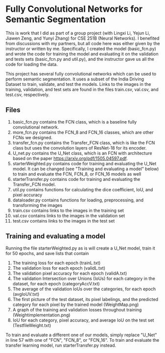 # Fully Convolutional Networks for Semantic Segmentation

This is work that I did as part of a group project (with Lingxi Li, Yejun Li, Jiawen Zeng, and Yunyi Zhang) for CSE 251B (Neural Networks).  I benefited from discussions with my partners, but all code here was either given by the instructor or written by me.  Specifically, I created the model (basic_fcn.py) and wrote the code for training the model and evaluating it on the validation and tests sets (basic_fcn.py and util.py), and the instructor gave us all the code for loading the data.


This project has several fully convolutional networks which can be used to perform semantic segmentation.  It uses a subset of the India Driving Dataset to train, validate, and test the models.  Links to the images in the training, validation, and test sets are found in the files train.csv, val.csv, and test.csv, respectively.

## 

## Files

1. basic_fcn.py contains the FCN class, which is a baseline fully convolutional network.  
2. more_fcn.py contains the FCN_8 and FCN_16 classes, which are other FCNs we designed.
3. transfer_fcn.py contains the Transfer_FCN class, which is like the FCN class but uses the convolution layers of ResNet-18 for its encoder.
4. U_net.py contains the U_Net class, which is an FCN with architecture based on the paper https://arxiv.org/pdf/1505.04597.pdf.
5. starterWeighted.py contains code for training and evaluating the U_Net model.  It can be changed (see "Training and evaluating a model" below) to train and evaluate the FCN, FCN_8, or FCN_16 models as well
6. starterTransfer.py contains code for training and evaluating the Transfer_FCN model.  
7. util.py contains functions for calculating the dice coefficient, IoU, and pixel accuracy
8. dataloader.py contains functions for loading, preprocessing, and transforming the images
9. train.csv contains links to the images in the training set
10. val.csv contains links to the images in the validation set
11. test.csv contains links to the images in the test set

## Training and evaluating a model
Running the file starterWeighted.py as is will create a U_Net model, train it for 50 epochs, and save lists that contain
1. The training loss for each epoch (trainL.txt)
2. The validation loss for each epoch (validL.txt)
3. The validation pixel accuracy for each epoch (validA.txt)
4. The validation Intersection over Unions (IoUs) for each category in the dataset, for each epoch (categoryAccV.txt)
5. The average of the validation IoUs over the categories, for each epoch (avgIoUV.txt)
6. The first picture of the test dataset, its pixel labelings, and the predicted category for each pixel by the trained model (WeightMap.png)
7. A graph of the training and validation losses throughout training (Weightimplementation.png)
8. IoU for each category, pixel accuracy, and average IoU on the test set (TestfileWeight.txt)

To train and evaluate a different one of our models, simply replace "U_Net" in line 57 with one of "FCN", "FCN_8", or "FCN_16".
To train and evaluate the transfer learning model, run starterTransfer.py instead.

